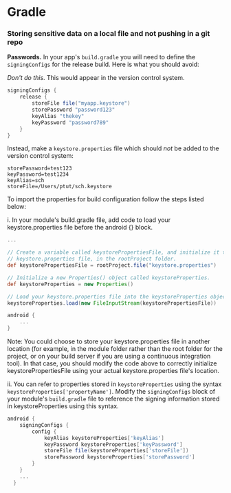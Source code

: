 # Gradle

### Storing sensitive data on a local file and not pushing in a git repo
**Passwords.** In your app's `build.gradle` you will need to define the `signingConfigs` for the release build. Here is what you should avoid:

_Don't do this_. This would appear in the version control system.

```groovy
signingConfigs {
    release {
        storeFile file("myapp.keystore")
        storePassword "password123"
        keyAlias "thekey"
        keyPassword "password789"
    }
}
```

Instead, make a `keystore.properties` file which should _not_ be added to the version control system:

```
storePassword=test123
keyPassword=test1234
keyAlias=sch
storeFile=/Users/ptut/sch.keystore
```

To import the properties for build configuration follow the steps listed below:

i. In your module's build.gradle file, add code to load your keystore.properties file before the android {} block.

```groovy
...

// Create a variable called keystorePropertiesFile, and initialize it to your
// keystore.properties file, in the rootProject folder.
def keystorePropertiesFile = rootProject.file("keystore.properties")

// Initialize a new Properties() object called keystoreProperties.
def keystoreProperties = new Properties()

// Load your keystore.properties file into the keystoreProperties object.
keystoreProperties.load(new FileInputStream(keystorePropertiesFile))

android {
    ...
}
```

Note: You could choose to store your keystore.properties file in another location (for example, in the module folder rather than the root folder for the project, or on your build server if you are using a continuous integration tool). In that case, you should modify the code above to correctly initialize keystorePropertiesFile using your actual keystore.properties file's location.

ii. You can refer to properties stored in `keystoreProperties` using the syntax `keystoreProperties['propertyName']`. Modify the `signingConfigs` block of your module's `build.gradle` file to reference the signing information stored in keystoreProperties using this syntax.

```groovy
android {
    signingConfigs {
        config {
            keyAlias keystoreProperties['keyAlias']
            keyPassword keystoreProperties['keyPassword']
            storeFile file(keystoreProperties['storeFile'])
            storePassword keystoreProperties['storePassword']
        }
    }
    ...
  }
```
